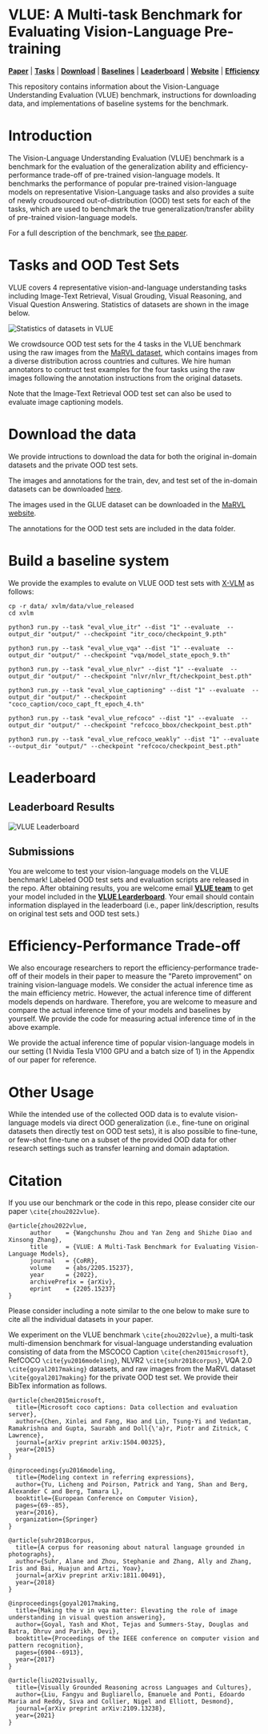 # VLUE: A Multi-task Benchmark for Evaluating Vision-Language Pre-training

[**Paper**](https://arxiv.org/pdf/2205.15237.pdf) |
[**Tasks**](#tasks-and-OOD-test-sets) | [**Download**](#download-the-data) |
[**Baselines**](#build-a-baseline-system) |
[**Leaderboard**](https://vlue-benchmark.github.io/leaderboard.html) |
[**Website**](https://vlue-benchmark.github.io) |
[**Efficiency**](#efficiency-performance-trade-off)

This repository contains information about the Vision-Language Understanding Evaluation (VLUE) benchmark, instructions for downloading data, and
implementations of baseline systems for the benchmark.

# Introduction

The Vision-Language Understanding Evaluation (VLUE) benchmark is a benchmark for the evaluation of the generalization ability and efficiency-performance trade-off of pre-trained vision-language models. It benchmarks the performance of popular pre-trained vision-language models on representative Vision-Language tasks and also provides a suite of newly croudsourced out-of-distribution (OOD) test sets for each of the tasks, which are used to benchmark the true generalization/transfer ability of pre-trained vision-language models.

For a full description of the benchmark, see [the paper](https://arxiv.org/abs/2205.xxxx).

# Tasks and OOD Test Sets

VLUE covers 4 representative vision-and-language understanding tasks including Image-Text Retrieval, Visual Grouding, Visual Reasoning, and Visual Question Answering. Statistics of datasets are shown in the image below.

![Statistics of datasets in VLUE](vlue_tasks.png)

We crowdsource OOD test sets for the 4 tasks in the VLUE benchmark using the raw images from the [MaRVL dataset](https://marvl-challenge.github.io), which contains images from a diverse distribution across countries and cultures. We hire human annotators to contruct test examples for the four tasks using the raw images following the annotation instructions from the original datasets.  

Note that the Image-Text Retrieval OOD test set can also be used to evaluate image captioning models.  

# Download the data

We provide intructions to download the data for both the original in-domain datasets and the private OOD test sets.

The images and annotations for the train, dev, and test set of the in-domain datasets can be downloaded [here](https://drive.google.com/file/d/1XFz1Vtz7MCBLn4_1QEojhFJ5Iw3eH3X4/view?usp=sharing).

The images used in the GLUE dataset can be downloaded in the [MaRVL website](https://marvl-challenge.github.io/download).

The annotations for the OOD test sets are included in the data folder.


# Build a baseline system

We provide the examples to evalute on VLUE OOD test sets with [X-VLM](https://github.com/zengyan-97/X-VLM) as follows: 
```angular2html
cp -r data/ xvlm/data/vlue_released
cd xvlm

python3 run.py --task "eval_vlue_itr" --dist "1" --evaluate  --output_dir "output/" --checkpoint "itr_coco/checkpoint_9.pth"

python3 run.py --task "eval_vlue_vqa" --dist "1" --evaluate  --output_dir "output/" --checkpoint "vqa/model_state_epoch_9.th"

python3 run.py --task "eval_vlue_nlvr" --dist "1" --evaluate  --output_dir "output/" --checkpoint "nlvr/nlvr_ft/checkpoint_best.pth"

python3 run.py --task "eval_vlue_captioning" --dist "1" --evaluate  --output_dir "output/" --checkpoint "coco_caption/coco_capt_ft_epoch_4.th"

python3 run.py --task "eval_vlue_refcoco" --dist "1" --evaluate  --output_dir "output/" --checkpoint "refcoco_bbox/checkpoint_best.pth"

python3 run.py --task "eval_vlue_refcoco_weakly" --dist "1" --evaluate  --output_dir "output/" --checkpoint "refcoco/checkpoint_best.pth"
```


# Leaderboard

## Leaderboard Results

![VLUE Leaderboard](VLUE_leaderboard.png)


## Submissions

You are welcome to test your vision-language models on the VLUE benchmark! Labeled OOD test sets and evaluation scripts are released in the repo. After obtaining results, you are welcome email [**VLUE team**](wcszhou@outlook.com) to get your model included in the [**VLUE Learderboard**](https://vlue-benchmark.github.io/leaderboard.html). Your email should contain information displayed in the leaderboard (i.e., paper link/description, results on original test sets and OOD test sets.)  

# Efficiency-Performance Trade-off

We also encourage researchers to report the efficiency-performance trade-off of their models in their paper to measure the "Pareto improvement" on training vision-language models. We consider the actual inference time as the main efficiency metric. However, the actual inference time of different models depends on hardware. Therefore, you are welcome to measure and compare the actual inference time of your models and baselines by yourself.
 We provide the code for measuring actual inference time of in the above example.  
 
We provide the actual inference time of popular vision-language models in our setting (1 Nvidia Tesla V100 GPU and a batch size of 1) in the Appendix of our paper for reference.  

# Other Usage

While the intended use of the collected OOD data is to evalute vision-language models via direct OOD generalization (i.e., fine-tune on original datasets then directly test on OOD test sets), it is also possible to fine-tune, or few-shot fine-tune on a subset of the provided OOD data for other research settings such as transfer learning and domain adaptation.

# Citation

If you use our benchmark or the code in this repo, please consider cite our paper `\cite{zhou2022vlue}`.
```
@article{zhou2022vlue,
      author    = {Wangchunshu Zhou and Yan Zeng and Shizhe Diao and Xinsong Zhang},
      title     = {VLUE: A Multi-Task Benchmark for Evaluating Vision-Language Models},
      journal   = {CoRR},
      volume    = {abs/2205.15237},
      year      = {2022},
      archivePrefix = {arXiv},
      eprint    = {2205.15237}
}
```
Please consider including a note similar to the one below to make sure to cite all the individual datasets in your paper.

We experiment on the VLUE benchmark `\cite{zhou2022vlue}`, a multi-task multi-dimension benchmark for visual-language understanding evaluation consisting of data from the MSCOCO Caption `\cite{chen2015microsoft}`, RefCOCO `\cite{yu2016modeling}`, NLVR2 `\cite{suhr2018corpus}`, VQA 2.0 `\cite{goyal2017making}` datasets, and raw images from the MaRVL dataset `\cite{goyal2017making}` for the private OOD test set.  We provide their BibTex information as follows.
```
@article{chen2015microsoft,
  title={Microsoft coco captions: Data collection and evaluation server},
  author={Chen, Xinlei and Fang, Hao and Lin, Tsung-Yi and Vedantam, Ramakrishna and Gupta, Saurabh and Doll{\'a}r, Piotr and Zitnick, C Lawrence},
  journal={arXiv preprint arXiv:1504.00325},
  year={2015}
}

@inproceedings{yu2016modeling,
  title={Modeling context in referring expressions},
  author={Yu, Licheng and Poirson, Patrick and Yang, Shan and Berg, Alexander C and Berg, Tamara L},
  booktitle={European Conference on Computer Vision},
  pages={69--85},
  year={2016},
  organization={Springer}
}

@article{suhr2018corpus,
  title={A corpus for reasoning about natural language grounded in photographs},
  author={Suhr, Alane and Zhou, Stephanie and Zhang, Ally and Zhang, Iris and Bai, Huajun and Artzi, Yoav},
  journal={arXiv preprint arXiv:1811.00491},
  year={2018}
}

@inproceedings{goyal2017making,
  title={Making the v in vqa matter: Elevating the role of image understanding in visual question answering},
  author={Goyal, Yash and Khot, Tejas and Summers-Stay, Douglas and Batra, Dhruv and Parikh, Devi},
  booktitle={Proceedings of the IEEE conference on computer vision and pattern recognition},
  pages={6904--6913},
  year={2017}
}

@article{liu2021visually,
  title={Visually Grounded Reasoning across Languages and Cultures},
  author={Liu, Fangyu and Bugliarello, Emanuele and Ponti, Edoardo Maria and Reddy, Siva and Collier, Nigel and Elliott, Desmond},
  journal={arXiv preprint arXiv:2109.13238},
  year={2021}
}
```
